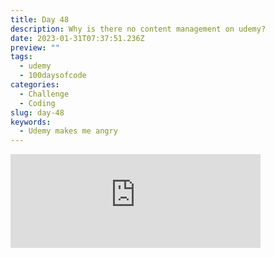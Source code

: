 ```yaml
---
title: Day 48
description: Why is there no content management on udemy?
date: 2023-01-31T07:37:51.236Z
preview: ""
tags:
  - udemy
  - 100daysofcode
categories:
  - Challenge
  - Coding
slug: day-48
keywords:
  - Udemy makes me angry
---
```

<iframe src="https://mastodontech.de/@larnius/109786006248795109/embed" class="mastodon-embed" style="max-width: 100%; border: 0" width="400" allowfullscreen="allowfullscreen"></iframe><script src="https://mastodontech.de/embed.js" async="async"></script>